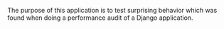 The purpose of this application is to test surprising behavior which was found when
doing a performance audit of a Django application.